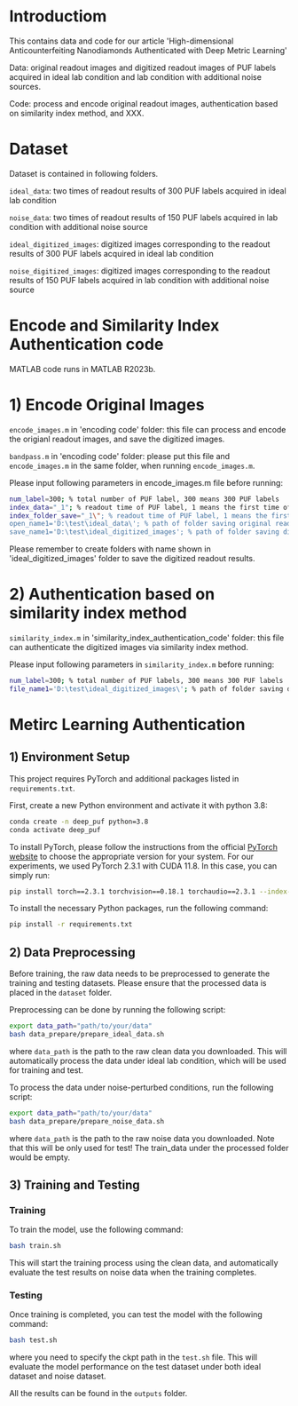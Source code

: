 # Introductiom
This contains data and code for our article 'High-dimensional Anticounterfeiting Nanodiamonds Authenticated with Deep Metric Learning'

Data: original readout images and digitized readout images of PUF labels acquired  in ideal lab condition and lab condition with additional noise sources.

Code: process and encode original readout images, authentication based on similarity index method, and XXX.

# Dataset
Dataset is contained in following folders.

`ideal_data`: two times of readout results of 300 PUF labels acquired in ideal lab condition

`noise_data`: two times of readout results of 150 PUF labels acquired in lab condition with additional noise source

`ideal_digitized_images`: digitized images corresponding to the readout results of 300 PUF labels acquired in ideal lab condition

`noise_digitized_images`: digitized images corresponding to the readout results of 150 PUF labels acquired in lab condition with additional noise source

# Encode and Similarity Index Authentication code
MATLAB code runs in MATLAB R2023b.
# 1) Encode Original Images
`encode_images.m` in 'encoding code' folder: this file can process and encode the origianl readout images, and save the digitized images.

`bandpass.m` in 'encoding code' folder: please put this file and `encode_images.m` in the same folder, when running `encode_images.m`.


Please input following parameters in encode_images.m file before running:

```bash
num_label=300; % total number of PUF label, 300 means 300 PUF labels
index_data="_1"; % readout time of PUF label, 1 means the first time of readout results
index_folder_save="_1\"; % readout time of PUF label, 1 means the first time of readout results
open_name1='D:\test\ideal_data\'; % path of folder saving original readout results
save_name1='D:\test\ideal_digitized_images'; % path of folder saving digitized readout results
```

Please remember to create folders with name shown in 'ideal_digitized_images' folder to save the digitized readout results.

# 2) Authentication based on similarity index method
`similarity_index.m` in 'similarity_index_authentication_code' folder: this file can authenticate the digitized images via similarity index method.


Please input following parameters in `similarity_index.m` before running:

```bash
num_label=300; % total number of PUF labels, 300 means 300 PUF labels
file_name1='D:\test\ideal_digitized_images\'; % path of folder saving digitized readout results
```

# Metirc Learning Authentication
## 1) Environment Setup

This project requires PyTorch and additional packages listed in `requirements.txt`.

First, create a new Python environment and activate it with python 3.8:

```bash
conda create -n deep_puf python=3.8
conda activate deep_puf
```

To install PyTorch, please follow the instructions from the official [PyTorch website](https://pytorch.org/get-started/locally/) to choose the appropriate version for your system. For our experiments, we used PyTorch 2.3.1 with CUDA 11.8. In this case, you can simply run:
    
```bash
pip install torch==2.3.1 torchvision==0.18.1 torchaudio==2.3.1 --index-url https://download.pytorch.org/whl/cu118
```

To install the necessary Python packages, run the following command:

```bash
pip install -r requirements.txt
```

## 2) Data Preprocessing

Before training, the raw data needs to be preprocessed to generate the training and testing datasets. Please ensure that the processed data is placed in the `dataset` folder. 

Preprocessing can be done by running the following script:

```bash
export data_path="path/to/your/data"
bash data_prepare/prepare_ideal_data.sh 
```

where `data_path` is the path to the raw clean data you downloaded.
This will automatically process the data under ideal lab condition, which will be used for training and test.

To process the data under noise-perturbed conditions, run the following script:

```bash
export data_path="path/to/your/data"
bash data_prepare/prepare_noise_data.sh 
```

where `data_path` is the path to the raw noise data you downloaded.
Note that this will be only used for test! The train_data under the processed folder would be empty.

## 3) Training and Testing

### Training

To train the model, use the following command:

```bash
bash train.sh
```

This will start the training process using the clean data, and automatically evaluate the test results on noise data when the training completes.

### Testing

Once training is completed, you can test the model with the following command:

```bash
bash test.sh
```

where you need to specify the ckpt path in the `test.sh` file.
This will evaluate the model performance on the test dataset under both ideal dataset and noise dataset.

All the results can be found in the `outputs` folder.

